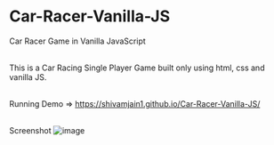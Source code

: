 # Car-Racer-Vanilla-JS
Car Racer Game in Vanilla JavaScript <br/><br/>

This is a Car Racing Single Player Game built only using html, css and vanilla JS. <br/><br/>

Running Demo => https://shivamjain1.github.io/Car-Racer-Vanilla-JS/ <br/><br/>

Screenshot
![image](https://user-images.githubusercontent.com/28086341/102107142-66a37f80-3e57-11eb-8533-41bbb190177c.png)